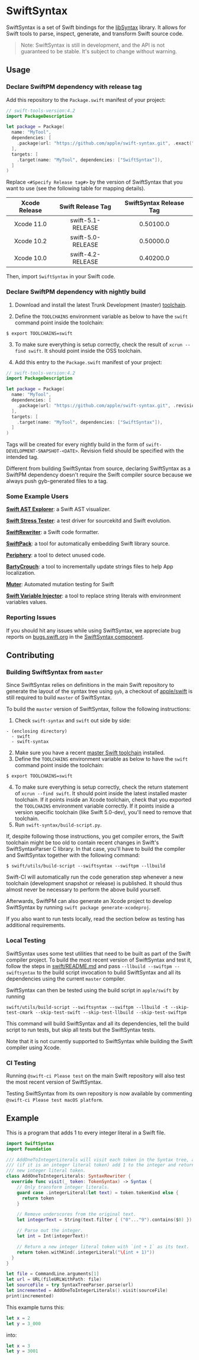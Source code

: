 # SwiftSyntax

SwiftSyntax is a set of Swift bindings for the
[libSyntax](https://github.com/apple/swift/tree/master/lib/Syntax) library. It
allows for Swift tools to parse, inspect, generate, and transform Swift source
code.

> Note: SwiftSyntax is still in development, and the API is not guaranteed to
> be stable. It's subject to change without warning.

## Usage

### Declare SwiftPM dependency with release tag
Add this repository to the `Package.swift` manifest of your project:

```swift
// swift-tools-version:4.2
import PackageDescription

let package = Package(
  name: "MyTool",
  dependencies: [
    .package(url: "https://github.com/apple/swift-syntax.git", .exact("<#Specify Release tag#>")),
  ],
  targets: [
    .target(name: "MyTool", dependencies: ["SwiftSyntax"]),
  ]
)
```

Replace `<#Specify Release tag#>` by the version of SwiftSyntax that you want to use (see the following table for mapping details).


| Xcode Release | Swift Release Tag | SwiftSyntax Release Tag  |
|:-------------------:|:-------------------:|:-------------------------:|
| Xcode 11.0   | swift-5.1-RELEASE   | 0.50100.0 |
| Xcode 10.2   | swift-5.0-RELEASE   | 0.50000.0 |
| Xcode 10.0   | swift-4.2-RELEASE   | 0.40200.0 |


Then, import `SwiftSyntax` in your Swift code.


### Declare SwiftPM dependency with nightly build

1. Download and install the latest Trunk Development (master) [toolchain](https://swift.org/download/#snapshots).

2. Define the `TOOLCHAINS` environment variable as below to have the `swift` command point inside the toolchain:

```
$ export TOOLCHAINS=swift
```

3. To make sure everything is setup correctly, check the result of `xcrun --find swift`. It should point inside the OSS toolchain.

4. Add this entry to the `Package.swift` manifest of your project:

```swift
// swift-tools-version:4.2
import PackageDescription

let package = Package(
  name: "MyTool",
  dependencies: [
    .package(url: "https://github.com/apple/swift-syntax.git", .revision("swift-DEVELOPMENT-SNAPSHOT-2019-02-26")),
  ],
  targets: [
    .target(name: "MyTool", dependencies: ["SwiftSyntax"]),
  ]
)
```

Tags will be created for every nightly build in the form of `swift-DEVELOPMENT-SNAPSHOT-<DATE>`. Revision field
should be specified with the intended tag.

Different from building SwiftSyntax from source, declaring SwiftSyntax as a SwiftPM dependency doesn't require
the Swift compiler source because we always push gyb-generated files to a tag.

### Some Example Users

[**Swift AST Explorer**](https://swift-ast-explorer.kishikawakatsumi.com/): a Swift AST visualizer.

[**Swift Stress Tester**](https://github.com/apple/swift-stress-tester): a test driver for sourcekitd and Swift evolution.

[**SwiftRewriter**](https://github.com/inamiy/SwiftRewriter): a Swift code formatter.

[**SwiftPack**](https://github.com/omochi/SwiftPack): a tool for automatically embedding Swift library source.

[**Periphery**](https://github.com/peripheryapp/periphery): a tool to detect unused code.

[**BartyCrouch**](https://github.com/Flinesoft/BartyCrouch): a tool to incrementally update strings files to help App localization.

[**Muter**](https://github.com/SeanROlszewski/muter): Automated mutation testing for Swift

[**Swift Variable Injector**](https://github.com/LucianoPAlmeida/variable-injector): a tool to replace string literals with environment variables values.

### Reporting Issues

If you should hit any issues while using SwiftSyntax, we appreciate bug reports on [bugs.swift.org](https://bugs.swift.org) in the [SwiftSyntax component](https://bugs.swift.org/issues/?jql=component%20%3D%20SwiftSyntax).

## Contributing

### Building SwiftSyntax from `master`

Since SwiftSyntax relies on definitions in the main Swift repository to generate the layout of the syntax tree using `gyb`, a checkout of [apple/swift](https://github.com/apple/swift) is still required to build `master` of SwiftSyntax.

To build the `master` version of SwiftSyntax, follow the following instructions:

1. Check `swift-syntax` and  `swift` out side by side:

```
- (enclosing directory)
  - swift
  - swift-syntax
```

2. Make sure you have a recent [master Swift toolchain](https://swift.org/download/#snapshots) installed.
3. Define the `TOOLCHAINS` environment variable as below to have the `swift` command point inside the toolchain:

```
$ export TOOLCHAINS=swift
```

4. To make sure everything is setup correctly, check the return statement of `xcrun --find swift`. It should point inside the latest installed master toolchain. If it points inside an Xcode toolchain, check that you exported the `TOOLCHAINS` environment variable correctly. If it points inside a version specific toolchain (like Swift 5.0-dev), you'll need to remove that toolchain.
5. Run `swift-syntax/build-script.py`.

If, despite following those instructions, you get compiler errors, the Swift toolchain might be too old to contain recent changes in Swift's SwiftSyntaxParser C library. In that case, you'll have to build the compiler and SwiftSyntax together with the following command:

```
$ swift/utils/build-script --swiftsyntax --swiftpm --llbuild
```

Swift-CI will automatically run the code generation step whenever a new toolchain (development snapshot or release) is published. It should thus almost never be necessary to perform the above build yourself.

Afterwards, SwiftPM can also generate an Xcode project to develop SwiftSyntax by running `swift package generate-xcodeproj`.

If you also want to run tests locally, read the section below as testing has additional requirements.

### Local Testing
SwiftSyntax uses some test utilities that need to be built as part of the Swift compiler project. To build the most recent version of SwiftSyntax and test it, follow the steps in [swift/README.md](https://github.com/apple/swift/blob/master/README.md) and pass `--llbuild --swiftpm --swiftsyntax` to the build script invocation to build SwiftSyntax and all its dependencies using the current `master` compiler.

SwiftSyntax can then be tested using the build script in `apple/swift` by running
```
swift/utils/build-script --swiftsyntax --swiftpm --llbuild -t --skip-test-cmark --skip-test-swift --skip-test-llbuild --skip-test-swiftpm
```
This command will build SwiftSyntax and all its dependencies, tell the build script to run tests, but skip all tests but the SwiftSyntax tests.

Note that it is not currently supported to SwiftSyntax while building the Swift compiler using Xcode.

### CI Testing

Running `@swift-ci Please test` on the main Swift repository will also test the most recent version of SwiftSyntax.

Testing SwiftSyntax from its own repository is now available by commenting `@swift-ci Please test macOS platform`.

## Example

This is a program that adds 1 to every integer literal in a Swift file.

```swift
import SwiftSyntax
import Foundation

/// AddOneToIntegerLiterals will visit each token in the Syntax tree, and
/// (if it is an integer literal token) add 1 to the integer and return the
/// new integer literal token.
class AddOneToIntegerLiterals: SyntaxRewriter {
  override func visit(_ token: TokenSyntax) -> Syntax {
    // Only transform integer literals.
    guard case .integerLiteral(let text) = token.tokenKind else {
      return token
    }

    // Remove underscores from the original text.
    let integerText = String(text.filter { ("0"..."9").contains($0) })

    // Parse out the integer.
    let int = Int(integerText)!

    // Return a new integer literal token with `int + 1` as its text.
    return token.withKind(.integerLiteral("\(int + 1)"))
  }
}

let file = CommandLine.arguments[1]
let url = URL(fileURLWithPath: file)
let sourceFile = try SyntaxTreeParser.parse(url)
let incremented = AddOneToIntegerLiterals().visit(sourceFile)
print(incremented)
```

This example turns this:

```swift
let x = 2
let y = 3_000
```

into:

```swift
let x = 3
let y = 3001
```

